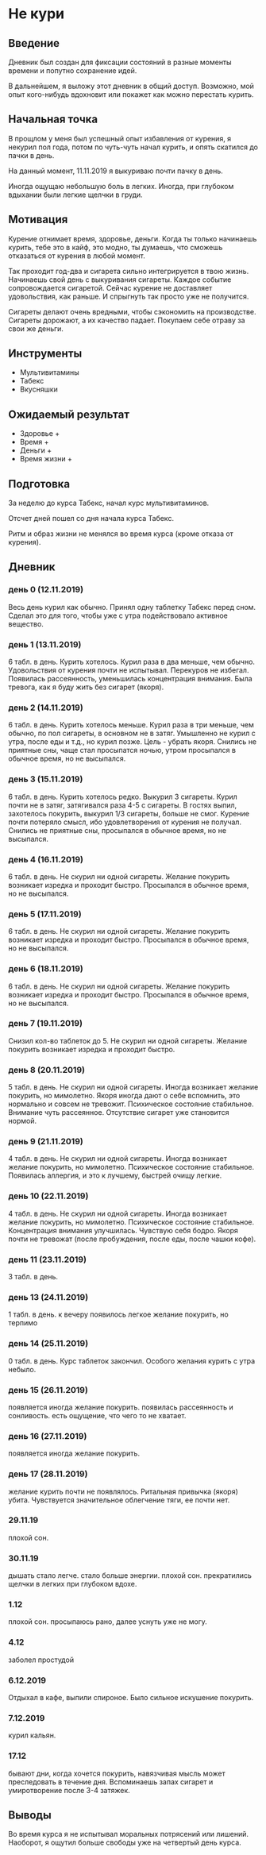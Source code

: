 
# Не кури

## Введение

Дневник был создан для фиксации состояний в разные моменты времени
и попутно сохранение идей.

В дальнейшем, я выложу этот дневник в общий доступ.
Возможно, мой опыт кого-нибудь вдохновит или покажет как можно перестать курить.

## Начальная точка

В прощлом у меня был успешный опыт избавления от курения,
я некурил пол года, потом по чуть-чуть начал курить, 
и опять скатился до пачки в день.

На данный момент, 11.11.2019 я выкуриваю почти пачку в день.

Иногда ощущаю небольшую боль в легких.
Иногда, при глубоком вдыхании были легкие щелчки в груди.

## Мотивация

Курение отнимает время, здоровье, деньги.
Когда ты только начинаешь курить,
тебе это в кайф, это модно,
ты думаешь, что сможешь отказаться от курения в любой момент.

Так проходит год-два и сигарета сильно интегрируется в твою жизнь.
Начинаешь свой день с выкуривания сигареты.
Каждое событие сопровождается сигаретой.
Сейчас курение не доставляет удовольствия, как раньше.
И спрыгнуть так просто уже не получится.

Сигареты делают очень вредными, чтобы сэкономить на производстве.
Сигареты дорожают, а их качество падает.
Покупаем себе отраву за свои же деньги.

## Инструменты

* Мультивитамины
* Табекс
* Вкусняшки

## Ожидаемый результат

* Здоровье +
* Время +
* Деньги +
* Время жизни +

## Подготовка

За неделю до курса Табекс, начал курс мультивитаминов.

Отсчет дней пошел со дня начала курса Табекс.

Ритм и образ жизни не менялся во время курса (кроме отказа от курения).

## Дневник

### день 0 (12.11.2019)
Весь день курил как обычно.
Принял одну таблетку Табекс перед сном.
Сделал это для того, чтобы уже с утра подействовало активное вещество.

### день 1 (13.11.2019)
6 табл. в день.
Курить хотелось.
Курил раза в два меньше, чем обычно.
Удовольствия от курения почти не испытывал. 
Перекуров не избегал.
Появилась рассеянность, уменьшилась концентрация внимания.
Была тревога, как я буду жить без сигарет (якоря).

### день 2  (14.11.2019)
6 табл. в день.
Курить хотелось меньше.
Курил раза в три меньше, чем обычно, по пол сигареты, в основном не в затяг.
Умышленно не курил с утра, после еды и т.д., но курил позже.
Цель - убрать якоря.
Снились не приятные сны, чаще стал просыпатся ночью, утром просыпался в обычное время, но не высыпался.

### день 3 (15.11.2019)
6 табл. в день.
Курить хотелось редко.
Выкурил 3 сигареты.
Курил почти не в затяг, затягивался раза 4-5 с сигареты.
В гостях выпил, захотелось покурить, выкурил 1/3 сигареты, больше не смог.
Курение почти потеряло смысл, ибо удовлетворения от курения не получал.
Снились не приятные сны, просыпался в обычное время, но не высыпался.

### день 4 (16.11.2019)
6 табл. в день.
Не скурил ни одной сигареты.
Желание покурить возникает изредка и проходит быстро.
Просыпался в обычное время, но не высыпался.

### день 5 (17.11.2019)
6 табл. в день.
Не скурил ни одной сигареты. 
Желание покурить возникает изредка и проходит быстро.
Просыпался в обычное время, но не высыпался.

### день 6 (18.11.2019)
6 табл. в день.
Не скурил ни одной сигареты. 
Желание покурить возникает изредка и проходит быстро.
Просыпался в обычное время, но не высыпался.

### день 7 (19.11.2019)
Снизил кол-во таблеток до 5.
Не скурил ни одной сигареты. 
Желание покурить возникает изредка и проходит быстро.

### день 8 (20.11.2019)
5 табл. в день.
Не скурил ни одной сигареты. 
Иногда возникает желание покурить, но мимолетно.
Якоря иногда дают о себе вспомнить, это нормально и совсем не тревожит.
Психическое состояние стабильное.
Внимание чуть рассеянное.
Отсутствие сигарет уже становится нормой.

### день 9 (21.11.2019)
4 табл. в день.
Не скурил ни одной сигареты. 
Иногда возникает желание покурить, но мимолетно.
Психическое состояние стабильное.
Появилась аллергия, и это к лучшему, быстрей очищу легкие.

### день 10 (22.11.2019)
4 табл. в день.
Не скурил ни одной сигареты. 
Иногда возникает желание покурить, но мимолетно.
Психическое состояние стабильное.
Концентрация внимания улучшилась.
Чувствую себя бодро.
Якоря почти не тревожат (после пробуждения, после еды, после чашки кофе).

### день 11 (23.11.2019)
3 табл. в день.

### день 13 (24.11.2019)
1 табл. в день.
к вечеру появилось легкое желание покурить, но терпимо

### день 14 (25.11.2019)
0 табл. в день.
Курс таблеток закончил.
Особого желания курить с утра небыло.

### день 15 (26.11.2019)
появляется иногда желание покурить.
появилась рассеянность и сонливость.
есть ощущение, что чего то не хватает.

### день 16 (27.11.2019)
появляется иногда желание покурить.

### день 17 (28.11.2019)
желание курить почти не появлялось.
Ритальная привычка (якоря) убита.
Чувствуется значительное облегчение тяги, ее почти нет.

### 29.11.19
плохой сон.

### 30.11.19
дышать стало легче.
стало больше энергии.
плохой сон.
прекратились щелчки в легких при глубоком вдохе.

### 1.12
плохой сон.
просыпаюсь рано, далее уснуть уже не могу.

### 4.12
заболел простудой

### 6.12.2019
Отдыхал в кафе, выпили спироное.
Было сильное искушение покурить.

### 7.12.2019
курил кальян.

### 17.12
бывают дни, когда хочется покурить, навязчивая мысль может преследовать в течение дня.
Вспоминаешь запах сигарет и умиротворение после 3-4 затяжек.

## Выводы
Во время курса я не испытывал моральных потрясений или лишений.
Наоборот, я ощутил больше свободы уже на четвертый день курса.
